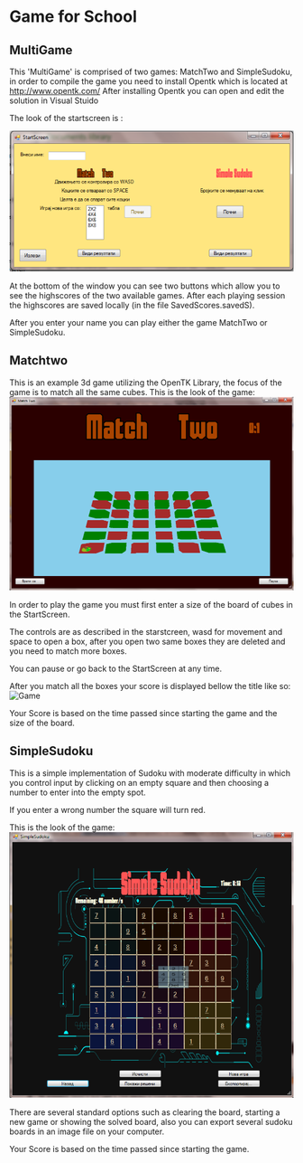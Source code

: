 Game for School
==================


MultiGame
-----------

This 'MultiGame' is comprised of two games: MatchTwo and SimpleSudoku, in order to compile the game you need to install Opentk which is located at http://www.opentk.com/
  After installing Opentk you can open and edit the solution in Visual Stuido
  
  The look of the startscreen is :
  
  
   ![Game](https://raw.githubusercontent.com/K5rovski/MultiGame/master/Multigame/StartScreen.png)
   
   At the bottom of the window you can see two buttons which allow you to see the highscores of the two available games.
   After each playing session the highscores are saved locally (in the file SavedScores.savedS).
   
   After you enter your name you can play either the game MatchTwo or SimpleSudoku.
   
   
 
   
   
Matchtwo
---------

 This is an example 3d game utilizing the OpenTK Library, the focus of the game is to match all the same cubes. 
This is the look of the game:
![Game](https://raw.githubusercontent.com/K5rovski/MultiGame/master/Multigame/MatchTwo.png)

In order to play the game you must first enter a size of the board of cubes in the StartScreen.

The controls are as described in the starstcreen, wasd for movement and space to open a box, after you open two same boxes they are deleted and you need to match more boxes.

You can pause or go back to the StartScreen at any time.

After you match all the boxes your score is displayed bellow the title like so:
![Game](https://raw.githubusercontent.com/K5rovski/MultiGame/master/Multigame/MatchTwo_a\).png)

Your Score is based on the time passed since starting the game and the size of the board.


SimpleSudoku
-------------

This is a simple implementation of Sudoku with moderate difficulty in which you control input by clicking on an empty square and then choosing a number to enter into the empty spot.

If you enter a wrong number the square will turn red.

This is the look of the game:
![Game](https://raw.githubusercontent.com/K5rovski/MultiGame/master/Multigame/SimpleSudoku.png)

There are several standard options such as clearing the board, starting a new game or showing the solved board, also you can export several sudoku boards in an image file on your computer.

Your Score is based on the time passed since starting the game.



